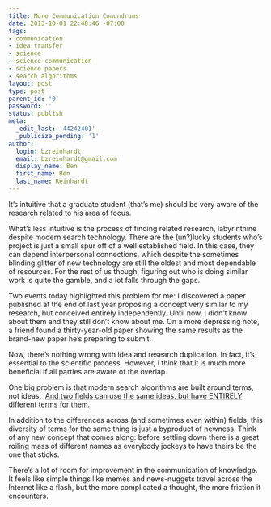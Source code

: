```yaml
---
title: More Communication Conundrums
date: 2013-10-01 22:48:46 -07:00
tags:
- communication
- idea transfer
- science
- science communication
- science papers
- search algorithms
layout: post
type: post
parent_id: '0'
password: ''
status: publish
meta:
  _edit_last: '44242401'
  _publicize_pending: '1'
author:
  login: bzreinhardt
  email: bzreinhardt@gmail.com
  display_name: Ben
  first_name: Ben
  last_name: Reinhardt
---
```


<p>It’s intuitive that a graduate student (that’s me) should be very aware of the research related to his area of focus.</p>
<p>What’s less intuitive is the process of finding related research, labyrinthine despite modern search technology. There are the (un?)lucky students who’s project is just a small spur off of a well established field. In this case, they can depend interpersonal connections, which despite the sometimes blinding glitter of new technology are still the oldest and most dependable of resources. For the rest of us though, figuring out who is doing similar work is quite the gamble, and a lot falls through the gaps.</p>
<p>Two events today highlighted this problem for me: I discovered a paper published at the end of last year proposing a concept very similar to my research, but conceived entirely independently. Until now, I didn’t know about them and they still don’t know about me. On a more depressing note, a friend found a thirty-year-old paper showing the same results as the brand-new paper he’s preparing to submit.</p>
<p>Now, there’s nothing wrong with idea and research duplication. In fact, it’s essential to the scientific process. However, I think that it is much more beneficial if all parties are aware of the overlap.</p>
<p>One big problem is that modern search algorithms are built around terms, not ideas.  <a href="http://benjaminreinhardt.wordpress.com/2013/09/04/labels-labels-labels/" target="_blank">And two fields can use the same ideas, but have ENTIRELY different terms for them.</a></p>
<p>In addition to the differences across (and sometimes even within) fields, this diversity of terms for the same thing is just a byproduct of newness. Think of any new concept that comes along: before settling down there is a great roiling mass of different names as everybody jockeys to have theirs be the one that sticks.</p>
<p>There’s a lot of room for improvement in the communication of knowledge. It feels like simple things like memes and news-nuggets travel across the Internet like a flash, but the more complicated a thought, the more friction it encounters.</p>

